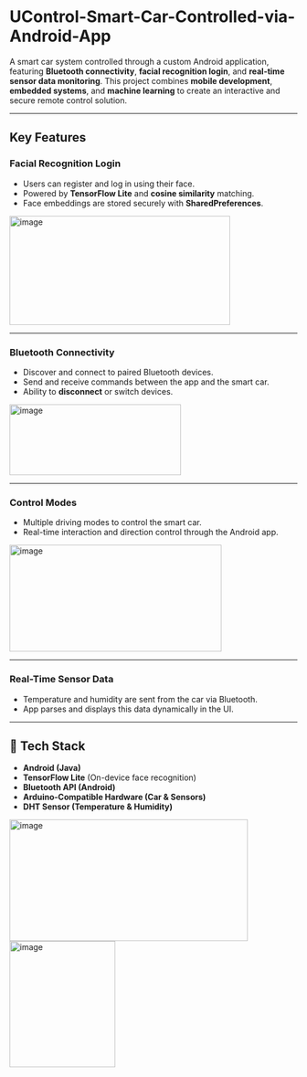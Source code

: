 # UControl-Smart-Car-Controlled-via-Android-App

A smart car system controlled through a custom Android application, featuring **Bluetooth connectivity**, **facial recognition login**, and **real-time sensor data monitoring**. This project combines **mobile development**, **embedded systems**, and **machine learning** to create an interactive and secure remote control solution.

---

## Key Features

### Facial Recognition Login
- Users can register and log in using their face.
- Powered by **TensorFlow Lite** and **cosine similarity** matching.
- Face embeddings are stored securely with **SharedPreferences**.
  
<img width="386" height="191" alt="image" src="https://github.com/user-attachments/assets/a687117c-dc4b-424e-a3f5-f50ce7a45b3b" />


---

### Bluetooth Connectivity
- Discover and connect to paired Bluetooth devices.
- Send and receive commands between the app and the smart car.
- Ability to **disconnect** or switch devices.

<img width="300" height="124" alt="image" src="https://github.com/user-attachments/assets/23bab5a9-5888-46cb-a602-d3ac11cc2b50" />


---

### Control Modes
- Multiple driving modes to control the smart car.
- Real-time interaction and direction control through the Android app.

<img width="371" height="187" alt="image" src="https://github.com/user-attachments/assets/0e0b1294-9af5-47c2-b601-2e9781d1bda1" />

---

### Real-Time Sensor Data
- Temperature and humidity are sent from the car via Bluetooth.
- App parses and displays this data dynamically in the UI.

---

## 🔧 Tech Stack

- **Android (Java)**
- **TensorFlow Lite** (On-device face recognition)
- **Bluetooth API (Android)**
- **Arduino-Compatible Hardware (Car & Sensors)**
- **DHT Sensor (Temperature & Humidity)**

<img width="417" height="213" alt="image" src="https://github.com/user-attachments/assets/ef8d0346-fdbc-4d14-b27b-86bc5349fe1b" />
<img width="185" height="221" alt="image" src="https://github.com/user-attachments/assets/5efd7c08-386e-4e45-afa9-94af4703e4f7" />



